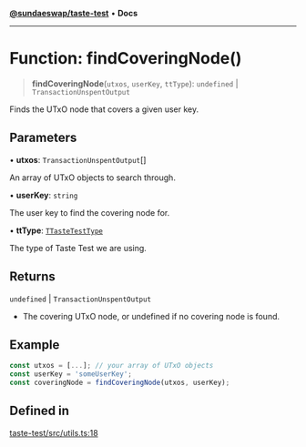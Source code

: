 [**@sundaeswap/taste-test**](../README.md) • **Docs**

***

# Function: findCoveringNode()

> **findCoveringNode**(`utxos`, `userKey`, `ttType`): `undefined` \| `TransactionUnspentOutput`

Finds the UTxO node that covers a given user key.

## Parameters

• **utxos**: `TransactionUnspentOutput`[]

An array of UTxO objects to search through.

• **userKey**: `string`

The user key to find the covering node for.

• **ttType**: [`TTasteTestType`](../type-aliases/TTasteTestType.md)

The type of Taste Test we are using.

## Returns

`undefined` \| `TransactionUnspentOutput`

- The covering UTxO node, or undefined if no covering node is found.

## Example

```ts
const utxos = [...]; // your array of UTxO objects
const userKey = 'someUserKey';
const coveringNode = findCoveringNode(utxos, userKey);
```

## Defined in

[taste-test/src/utils.ts:18](https://github.com/SundaeSwap-finance/sundae-sdk/blob/main/packages/taste-test/src/utils.ts#L18)
